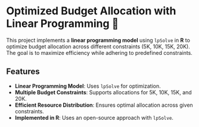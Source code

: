 # Optimized Budget Allocation with Linear Programming 🚀

This project implements a **linear programming model** using `lpSolve` in **R** to optimize budget allocation across different constraints (5K, 10K, 15K, 20K). The goal is to maximize efficiency while adhering to predefined constraints.

## Features
- **Linear Programming Model**: Uses `lpSolve` for optimization.
- **Multiple Budget Constraints**: Supports allocations for 5K, 10K, 15K, and 20K.
- **Efficient Resource Distribution**: Ensures optimal allocation across given constraints.
- **Implemented in R**: Uses an open-source approach with `lpSolve`.
